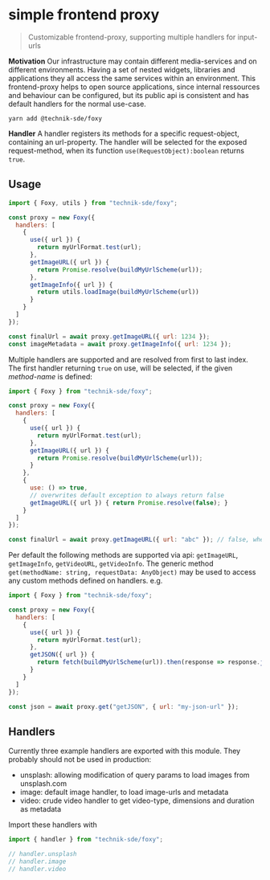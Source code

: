 # simple frontend proxy

> Customizable frontend-proxy, supporting multiple handlers for input-urls

**Motivation** Our infrastructure may contain different media-services and on different environments. Having a set of nested widgets, libraries and applications they all access the same services within an environment. This frontend-proxy helps to open source applications, since internal ressources and behaviour can be configured, but its public api is consistent and has default handlers for the normal use-case.

`yarn add @technik-sde/foxy`


**Handler** A handler registers its methods for a specific request-object, containing an url-property. The handler will be selected for the exposed request-method, when its function `use(RequestObject):boolean` returns `true`.


## Usage

```js
import { Foxy, utils } from "technik-sde/foxy";

const proxy = new Foxy({
  handlers: [
    {
      use({ url }) {
        return myUrlFormat.test(url);
      },
      getImageURL({ url }) {
        return Promise.resolve(buildMyUrlScheme(url));
      },
      getImageInfo({ url }) {
        return utils.loadImage(buildMyUrlScheme(url))
      }
    }
  ]
});

const finalUrl = await proxy.getImageURL({ url: 1234 });
const imageMetadata = await proxy.getImageInfo({ url: 1234 });
```


Multiple handlers are supported and are resolved from first to last index. The first handler returning `true` on use, will be selected, if the given _method-name_ is defined:

```js
import { Foxy } from "technik-sde/foxy";

const proxy = new Foxy({
  handlers: [
    {
      use({ url }) {
        return myUrlFormat.test(url);
      },
      getImageURL({ url }) {
        return Promise.resolve(buildMyUrlScheme(url));
      }
    },
    {
      use: () => true,
      // overwrites default exception to always return false
      getImageURL({ url }) { return Promise.resolve(false); } 
    }
  ]
});

const finalUrl = await proxy.getImageURL({ url: "abc" }); // false, when not myUrlFormat
```


Per default the following methods are supported via api: `getImageURL`, `getImageInfo`, `getVideoURL`, `getVideoInfo`. The 
generic method `get(methodName: string, requestData: AnyObject)` may be used to access any custom methods defined on
handlers. e.g.

```js
import { Foxy } from "technik-sde/foxy";

const proxy = new Foxy({
  handlers: [
    {
      use({ url }) {
        return myUrlFormat.test(url);
      },
      getJSON({ url }) {
        return fetch(buildMyUrlScheme(url)).then(response => response.json());
      }
    }
  ]
});

const json = await proxy.get("getJSON", { url: "my-json-url" });
```


## Handlers

Currently three example handlers are exported with this module. They probably should not be used in production:

- unsplash: allowing modification of query params to load images from unsplash.com
- image: default image handler, to load image-urls and metadata
- video: crude video handler to get video-type, dimensions and duration as metadata

Import these handlers with

```js
import { handler } from "technik-sde/foxy";

// handler.unsplash
// handler.image
// handler.video





